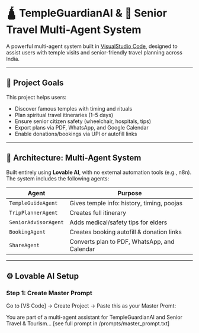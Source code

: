 # 🛕 TempleGuardianAI & 👵 Senior Travel Multi-Agent System

A powerful multi-agent system built in [VisualStudio Code](https://lovable.so), designed to assist users with temple visits and senior-friendly travel planning across India.

---

## 🔮 Project Goals

This project helps users:
- Discover famous temples with timing and rituals
- Plan spiritual travel itineraries (1–5 days)
- Ensure senior citizen safety (wheelchair, hospitals, tips)
- Export plans via PDF, WhatsApp, and Google Calendar
- Enable donations/bookings via UPI or autofill links

---

## 🧠 Architecture: Multi-Agent System

Built entirely using **Lovable AI**, with no external automation tools (e.g., n8n). The system includes the following agents:

| Agent | Purpose |
|-------|---------|
| `TempleGuideAgent` | Gives temple info: history, timing, poojas |
| `TripPlannerAgent` | Creates full itinerary |
| `SeniorAdvisorAgent` | Adds medical/safety tips for elders |
| `BookingAgent` | Creates booking autofill & donation links |
| `ShareAgent` | Converts plan to PDF, WhatsApp, and Calendar |

---

## ⚙️ Lovable AI Setup

### Step 1: Create Master Prompt
Go to [VS Code] → Create Project → Paste this as your Master Promt:


You are part of a multi-agent assistant for TempleGuardianAI and Senior Travel & Tourism...
[see full prompt in /prompts/master_prompt.txt]

